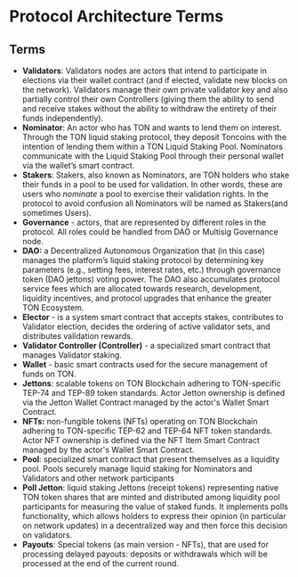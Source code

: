 # Protocol Architecture Terms

## Terms

* **Validators**: Validators nodes are actors that intend to participate in elections via their wallet contract (and if elected, validate new blocks on the network). Validators manage their own private validator key and also partially control their own Сontrollers (giving them the ability to send and receive stakes without the ability to withdraw the entirety of their funds independently).
* **Nominator**: An actor who has TON and wants to lend them on interest. Through the TON liquid staking protocol, they deposit Toncoins with the intention of lending them within a TON Liquid Staking Pool. Nominators communicate with the Liquid Staking Pool through their personal wallet via the wallet’s smart contract.
* **Stakers**: Stakers, also known as Nominators, are TON holders who stake their funds in a pool to be used for validation. In other words, these are users who _nominate_ a pool to exercise their validation rights. In the protocol to avoid confusion all Nominators will be named as Stakers(and sometimes Users).
* **Governance** - actors, that are represented by different roles in the protocol. All roles could be handled from DAO or Multisig Governance node.
* **DAO:** a Decentralized Autonomous Organization that (in this case) manages the platform’s liquid staking protocol by determining key parameters (e.g., setting fees, interest rates, etc.) through governance token (DAO jettons) voting power. The DAO also accumulates protocol service fees which are allocated towards research, development, liquidity incentives, and protocol upgrades that enhance the greater TON Ecosystem.
* **Elector** - is a system smart contract that accepts stakes, contributes to Validator election, decides the ordering of active validator sets, and distributes validation rewards.
* **Validator Сontroller (Controller)** - a specialized smart contract that manages Validator staking.
* **Wallet** - basic smart contracts used for the secure management of funds on TON.
* **Jettons**: scalable tokens on TON Blockchain adhering to TON-specific TEP-74 and TEP-89 token standards. Actor Jetton ownership is defined via the Jetton Wallet Contract managed by the actor's Wallet Smart Contract.
* **NFTs:** non-fungible tokens (NFTs) operating on TON Blockchain adhering to TON-specific TEP-62 and TEP-64 NFT token standards. Actor NFT ownership is defined via the NFT Item Smart Contract managed by the actor's Wallet Smart Contract.
* **Pool**: specialized smart contract that present themselves as a liquidity pool. Pools securely manage liquid staking for Nominators and Validators and other network participants
* **Poll Jetton**: liquid staking Jettons (receipt tokens) representing native TON token shares that are minted and distributed among liquidity pool participants for measuring the value of staked funds. It implements polls functionality, which allows holders to express their opinion (in particular on network updates) in a decentralized way and then force this decision on validators.
* **Payouts**: Special tokens (as main version - NFTs), that are used for processing delayed payouts: deposits or withdrawals which will be processed at the end of the current round.


